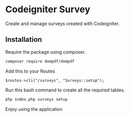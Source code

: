 # Codeigniter Survey

Create and manage surveys created with Codeigniter. 

## Installation
Require the package using composer.
```bash
composer require dompdf/dompdf
```

Add this to your Routes
```
$routes->cli("/surveys", "Surveys::setup");
```

Run this bash command to create all the required tables.
```bash
php index.php surveys setup
```
Enjoy using the application